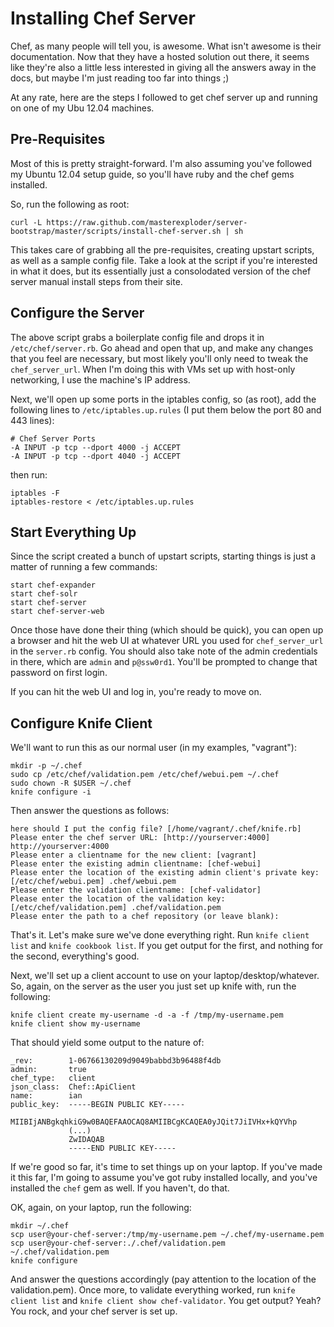 # Installing Chef Server

Chef, as many people will tell you, is awesome. What isn't awesome is their documentation. Now that they have a hosted solution out there, it seems like they're also a little less interested in giving all the answers away in the docs, but maybe I'm just reading too far into things ;)

At any rate, here are the steps I followed to get chef server up and running on one of my Ubu 12.04 machines.

## Pre-Requisites

Most of this is pretty straight-forward. I'm also assuming you've followed my Ubuntu 12.04 setup guide, so you'll have ruby and the chef gems installed.

So, run the following as root:

    curl -L https://raw.github.com/masterexploder/server-bootstrap/master/scripts/install-chef-server.sh | sh
    
This takes care of grabbing all the pre-requisites, creating upstart scripts, as well as a sample config file. Take a look at the script if you're interested in what it does, but its essentially just a consolodated version of the chef server manual install steps from their site.

## Configure the Server

The above script grabs a boilerplate config file and drops it in `/etc/chef/server.rb`. Go ahead and open that up, and make any changes that you feel are necessary, but most likely you'll only need to tweak the `chef_server_url`. When I'm doing this with VMs set up with host-only networking, I use the machine's IP address.

Next, we'll open up some ports in the iptables config, so (as root), add the following lines to `/etc/iptables.up.rules` (I put them below the port 80 and 443 lines):

    # Chef Server Ports
    -A INPUT -p tcp --dport 4000 -j ACCEPT
    -A INPUT -p tcp --dport 4040 -j ACCEPT
    
then run:
    
    iptables -F
    iptables-restore < /etc/iptables.up.rules
    
## Start Everything Up

Since the script created a bunch of upstart scripts, starting things is just a matter of running a few commands:

    start chef-expander
    start chef-solr
    start chef-server
    start chef-server-web
    
Once those have done their thing (which should be quick), you can open up a browser and hit the web UI at whatever URL you used for `chef_server_url` in the `server.rb` config. You should also take note of the admin credentials in there, which are `admin` and `p@ssw0rd1`. You'll be prompted to change that password on first login.

If you can hit the web UI and log in, you're ready to move on.

## Configure Knife Client

We'll want to run this as our normal user (in my examples, "vagrant"):

    mkdir -p ~/.chef
    sudo cp /etc/chef/validation.pem /etc/chef/webui.pem ~/.chef
    sudo chown -R $USER ~/.chef
    knife configure -i
    
Then answer the questions as follows:

    here should I put the config file? [/home/vagrant/.chef/knife.rb] 
    Please enter the chef server URL: [http://yourserver:4000] http://yourserver:4000
    Please enter a clientname for the new client: [vagrant] 
    Please enter the existing admin clientname: [chef-webui] 
    Please enter the location of the existing admin client's private key: [/etc/chef/webui.pem] .chef/webui.pem
    Please enter the validation clientname: [chef-validator] 
    Please enter the location of the validation key: [/etc/chef/validation.pem] .chef/validation.pem
    Please enter the path to a chef repository (or leave blank):
    
That's it. Let's make sure we've done everything right. Run `knife client list` and `knife cookbook list`. If you get output for the first, and nothing for the second, everything's good.

Next, we'll set up a client account to use on your laptop/desktop/whatever. So, again, on the server as the user you just set up knife with, run the following:

    knife client create my-username -d -a -f /tmp/my-username.pem
    knife client show my-username
    
That should yield some output to the nature of:

    _rev:        1-06766130209d9049babbd3b96488f4db
    admin:       true
    chef_type:   client
    json_class:  Chef::ApiClient
    name:        ian
    public_key:  -----BEGIN PUBLIC KEY-----
                 MIIBIjANBgkqhkiG9w0BAQEFAAOCAQ8AMIIBCgKCAQEA0yJQit7JiIVHx+kQYVhp
                 (...)
                 ZwIDAQAB
                 -----END PUBLIC KEY-----
                 
If we're good so far, it's time to set things up on your laptop. If you've made it this far, I'm going to assume you've got ruby installed locally, and you've installed the `chef` gem as well. If you haven't, do that.

OK, again, on your laptop, run the following:

    mkdir ~/.chef
    scp user@your-chef-server:/tmp/my-username.pem ~/.chef/my-username.pem
    scp user@your-chef-server:./.chef/validation.pem ~/.chef/validation.pem
    knife configure
    
And answer the questions accordingly (pay attention to the location of the validation.pem). Once more, to validate everything worked, run `knife client list` and `knife client show chef-validator`. You get output? Yeah? You rock, and your chef server is set up.